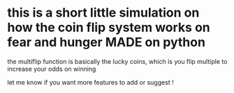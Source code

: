 # this is a short little simulation on how the coin flip system works on fear and hunger MADE on python

the multiflip function is basically the lucky coins, which is you flip multiple to increase your odds on winning

let me know if you want more features to add or suggest !
